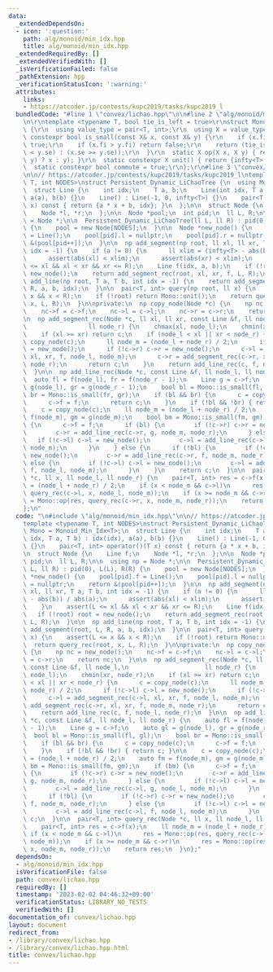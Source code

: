 ```yaml
---
data:
  _extendedDependsOn:
  - icon: ':question:'
    path: alg/monoid/min_idx.hpp
    title: alg/monoid/min_idx.hpp
  _extendedRequiredBy: []
  _extendedVerifiedWith: []
  _isVerificationFailed: false
  _pathExtension: hpp
  _verificationStatusIcon: ':warning:'
  attributes:
    links:
    - https://atcoder.jp/contests/kupc2019/tasks/kupc2019_l
  bundledCode: "#line 1 \"convex/lichao.hpp\"\n\n#line 2 \"alg/monoid/min_idx.hpp\"\
    \n\r\ntemplate <typename T, bool tie_is_left = true>\r\nstruct Monoid_Min_Idx\
    \ {\r\n  using value_type = pair<T, int>;\r\n  using X = value_type;\r\n  static\
    \ constexpr bool is_small(const X& x, const X& y) {\r\n    if (x.fi < y.fi) return\
    \ true;\r\n    if (x.fi > y.fi) return false;\r\n    return (tie_is_left ? (x.se\
    \ < y.se) : (x.se >= y.se));\r\n  }\r\n  static X op(X x, X y) { return (is_small(x,\
    \ y) ? x : y); }\r\n  static constexpr X unit() { return {infty<T>, -1}; }\r\n\
    \  static constexpr bool commute = true;\r\n};\r\n#line 3 \"convex/lichao.hpp\"\
    \n\n// https://atcoder.jp/contests/kupc2019/tasks/kupc2019_l\ntemplate <typename\
    \ T, int NODES>\nstruct Persistent_Dynamic_LiChaoTree {\n  using Mono = Monoid_Min_Idx<T>;\n\
    \  struct Line {\n    int idx;\n    T a, b;\n    Line(int idx, T a, T b) : idx(idx),\
    \ a(a), b(b) {}\n    Line() : Line(-1, 0, infty<T>) {}\n    pair<T, int> operator()(T\
    \ x) const { return {a * x + b, idx}; }\n  };\n\n  struct Node {\n    Line f;\n\
    \    Node *l, *r;\n  };\n\n  Node *pool;\n  int pid;\n  ll L, R;\n\n  using np\
    \ = Node *;\n\n  Persistent_Dynamic_LiChaoTree(ll L, ll R) : pid(0), L(L), R(R)\
    \ {\n    pool = new Node[NODES];\n  }\n\n  Node *new_node() {\n    pool[pid].f\
    \ = Line();\n    pool[pid].l = nullptr;\n    pool[pid].r = nullptr;\n    return\
    \ &(pool[pid++]);\n  }\n\n  np add_segment(np root, ll xl, ll xr, T a, T b, int\
    \ idx = -1) {\n    if (a != 0) {\n      ll xlim = (infty<T> - abs(b)) / abs(a);\n\
    \      assert(abs(xl) < xlim);\n      assert(abs(xr) < xlim);\n    }\n    assert(L\
    \ <= xl && xl < xr && xr <= R);\n    Line f(idx, a, b);\n    if (!root) root =\
    \ new_node();\n    return add_segment_rec(root, xl, xr, f, L, R);\n  }\n\n  np\
    \ add_line(np root, T a, T b, int idx = -1) {\n    return add_segment(root, L,\
    \ R, a, b, idx);\n  }\n\n  pair<T, int> query(np root, ll x) {\n    assert(L <=\
    \ x && x < R);\n    if (!root) return Mono::unit();\n    return query_rec(root,\
    \ x, L, R);\n  }\n\nprivate:\n  np copy_node(Node *c) {\n    np nc = new_node();\n\
    \    nc->f = c->f;\n    nc->l = c->l;\n    nc->r = c->r;\n    return nc;\n  }\n\
    \n  np add_segment_rec(Node *c, ll xl, ll xr, const Line &f, ll node_l,\n    \
    \                 ll node_r) {\n    chmax(xl, node_l);\n    chmin(xr, node_r);\n\
    \    if (xl >= xr) return c;\n    if (node_l < xl || xr < node_r) {\n      c =\
    \ copy_node(c);\n      ll node_m = (node_l + node_r) / 2;\n      if (!c->l) c->l\
    \ = new_node();\n      if (!c->r) c->r = new_node();\n      c->l = add_segment_rec(c->l,\
    \ xl, xr, f, node_l, node_m);\n      c->r = add_segment_rec(c->r, xl, xr, f, node_m,\
    \ node_r);\n      return c;\n    }\n    return add_line_rec(c, f, node_l, node_r);\n\
    \  }\n\n  np add_line_rec(Node *c, const Line &f, ll node_l, ll node_r) {\n  \
    \  auto fl = f(node_l), fr = f(node_r - 1);\n    Line g = c->f;\n    auto gl =\
    \ g(node_l), gr = g(node_r - 1);\n    bool bl = Mono::is_small(fl, gl);\n    bool\
    \ br = Mono::is_small(fr, gr);\n    if (bl && br) {\n      c = copy_node(c);\n\
    \      c->f = f;\n      return c;\n    }\n    if (!bl && !br) { return c; }\n\n\
    \    c = copy_node(c);\n    ll node_m = (node_l + node_r) / 2;\n    auto fm =\
    \ f(node_m), gm = g(node_m);\n    bool bm = Mono::is_small(fm, gm);\n    if (bm)\
    \ {\n      c->f = f;\n      if (bl) {\n        if (!c->r) c->r = new_node();\n\
    \        c->r = add_line_rec(c->r, g, node_m, node_r);\n      } else {\n     \
    \   if (!c->l) c->l = new_node();\n        c->l = add_line_rec(c->l, g, node_l,\
    \ node_m);\n      }\n    } else {\n      if (!bl) {\n        if (!c->r) c->r =\
    \ new_node();\n        c->r = add_line_rec(c->r, f, node_m, node_r);\n      }\
    \ else {\n        if (!c->l) c->l = new_node();\n        c->l = add_line_rec(c->l,\
    \ f, node_l, node_m);\n      }\n    }\n    return c;\n  }\n\n  pair<T, int> query_rec(Node\
    \ *c, ll x, ll node_l, ll node_r) {\n    pair<T, int> res = c->f(x);\n    ll node_m\
    \ = (node_l + node_r) / 2;\n    if (x < node_m && c->l)\n      res = Mono::op(res,\
    \ query_rec(c->l, x, node_l, node_m));\n    if (x >= node_m && c->r)\n      res\
    \ = Mono::op(res, query_rec(c->r, x, node_m, node_r));\n    return res;\n  }\n\
    };\n"
  code: "\n#include \"alg/monoid/min_idx.hpp\"\n\n// https://atcoder.jp/contests/kupc2019/tasks/kupc2019_l\n\
    template <typename T, int NODES>\nstruct Persistent_Dynamic_LiChaoTree {\n  using\
    \ Mono = Monoid_Min_Idx<T>;\n  struct Line {\n    int idx;\n    T a, b;\n    Line(int\
    \ idx, T a, T b) : idx(idx), a(a), b(b) {}\n    Line() : Line(-1, 0, infty<T>)\
    \ {}\n    pair<T, int> operator()(T x) const { return {a * x + b, idx}; }\n  };\n\
    \n  struct Node {\n    Line f;\n    Node *l, *r;\n  };\n\n  Node *pool;\n  int\
    \ pid;\n  ll L, R;\n\n  using np = Node *;\n\n  Persistent_Dynamic_LiChaoTree(ll\
    \ L, ll R) : pid(0), L(L), R(R) {\n    pool = new Node[NODES];\n  }\n\n  Node\
    \ *new_node() {\n    pool[pid].f = Line();\n    pool[pid].l = nullptr;\n    pool[pid].r\
    \ = nullptr;\n    return &(pool[pid++]);\n  }\n\n  np add_segment(np root, ll\
    \ xl, ll xr, T a, T b, int idx = -1) {\n    if (a != 0) {\n      ll xlim = (infty<T>\
    \ - abs(b)) / abs(a);\n      assert(abs(xl) < xlim);\n      assert(abs(xr) < xlim);\n\
    \    }\n    assert(L <= xl && xl < xr && xr <= R);\n    Line f(idx, a, b);\n \
    \   if (!root) root = new_node();\n    return add_segment_rec(root, xl, xr, f,\
    \ L, R);\n  }\n\n  np add_line(np root, T a, T b, int idx = -1) {\n    return\
    \ add_segment(root, L, R, a, b, idx);\n  }\n\n  pair<T, int> query(np root, ll\
    \ x) {\n    assert(L <= x && x < R);\n    if (!root) return Mono::unit();\n  \
    \  return query_rec(root, x, L, R);\n  }\n\nprivate:\n  np copy_node(Node *c)\
    \ {\n    np nc = new_node();\n    nc->f = c->f;\n    nc->l = c->l;\n    nc->r\
    \ = c->r;\n    return nc;\n  }\n\n  np add_segment_rec(Node *c, ll xl, ll xr,\
    \ const Line &f, ll node_l,\n                     ll node_r) {\n    chmax(xl,\
    \ node_l);\n    chmin(xr, node_r);\n    if (xl >= xr) return c;\n    if (node_l\
    \ < xl || xr < node_r) {\n      c = copy_node(c);\n      ll node_m = (node_l +\
    \ node_r) / 2;\n      if (!c->l) c->l = new_node();\n      if (!c->r) c->r = new_node();\n\
    \      c->l = add_segment_rec(c->l, xl, xr, f, node_l, node_m);\n      c->r =\
    \ add_segment_rec(c->r, xl, xr, f, node_m, node_r);\n      return c;\n    }\n\
    \    return add_line_rec(c, f, node_l, node_r);\n  }\n\n  np add_line_rec(Node\
    \ *c, const Line &f, ll node_l, ll node_r) {\n    auto fl = f(node_l), fr = f(node_r\
    \ - 1);\n    Line g = c->f;\n    auto gl = g(node_l), gr = g(node_r - 1);\n  \
    \  bool bl = Mono::is_small(fl, gl);\n    bool br = Mono::is_small(fr, gr);\n\
    \    if (bl && br) {\n      c = copy_node(c);\n      c->f = f;\n      return c;\n\
    \    }\n    if (!bl && !br) { return c; }\n\n    c = copy_node(c);\n    ll node_m\
    \ = (node_l + node_r) / 2;\n    auto fm = f(node_m), gm = g(node_m);\n    bool\
    \ bm = Mono::is_small(fm, gm);\n    if (bm) {\n      c->f = f;\n      if (bl)\
    \ {\n        if (!c->r) c->r = new_node();\n        c->r = add_line_rec(c->r,\
    \ g, node_m, node_r);\n      } else {\n        if (!c->l) c->l = new_node();\n\
    \        c->l = add_line_rec(c->l, g, node_l, node_m);\n      }\n    } else {\n\
    \      if (!bl) {\n        if (!c->r) c->r = new_node();\n        c->r = add_line_rec(c->r,\
    \ f, node_m, node_r);\n      } else {\n        if (!c->l) c->l = new_node();\n\
    \        c->l = add_line_rec(c->l, f, node_l, node_m);\n      }\n    }\n    return\
    \ c;\n  }\n\n  pair<T, int> query_rec(Node *c, ll x, ll node_l, ll node_r) {\n\
    \    pair<T, int> res = c->f(x);\n    ll node_m = (node_l + node_r) / 2;\n   \
    \ if (x < node_m && c->l)\n      res = Mono::op(res, query_rec(c->l, x, node_l,\
    \ node_m));\n    if (x >= node_m && c->r)\n      res = Mono::op(res, query_rec(c->r,\
    \ x, node_m, node_r));\n    return res;\n  }\n};"
  dependsOn:
  - alg/monoid/min_idx.hpp
  isVerificationFile: false
  path: convex/lichao.hpp
  requiredBy: []
  timestamp: '2023-02-02 04:46:32+09:00'
  verificationStatus: LIBRARY_NO_TESTS
  verifiedWith: []
documentation_of: convex/lichao.hpp
layout: document
redirect_from:
- /library/convex/lichao.hpp
- /library/convex/lichao.hpp.html
title: convex/lichao.hpp
---
```

